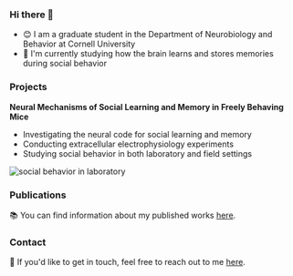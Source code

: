 ### Hi there 👋

- 😊 I am a graduate student in the Department of Neurobiology and Behavior at Cornell University
- 🧠 I'm currently studying how the brain learns and stores memories during social behavior

### Projects

**Neural Mechanisms of Social Learning and Memory in Freely Behaving Mice**
   - Investigating the neural code for social learning and memory
   - Conducting extracellular electrophysiology experiments
   - Studying social behavior in both laboratory and field settings

![social behavior in laboratory](https://github.com/PraPaudel/PraPaudel/blob/master/https://youtu.be/zLjTg9YgRLQ/zLjTg9YgRLQ_mp.gif?raw=true)   
### Publications

📚 You can find information about my published works [here](https://scholar.google.com/citations?user=RSMYGm4AAAAJ&hl=en).

### Contact

📧 If you'd like to get in touch, feel free to reach out to me [here](https://twitter.com/PraPaudel).



